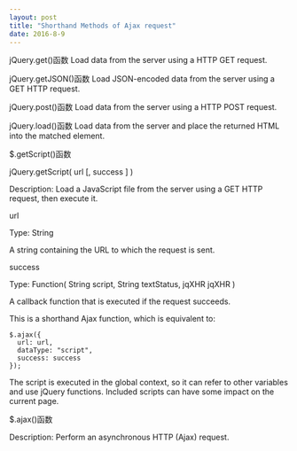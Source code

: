 ```yaml
---
layout: post
title: "Shorthand Methods of Ajax request"
date: 2016-8-9
---
```

jQuery.get()函数
Load data from the server using a HTTP GET request.

jQuery.getJSON()函数
Load JSON-encoded data from the server using a GET HTTP request.

jQuery.post()函数
Load data from the server using a HTTP POST request.

jQuery.load()函数
Load data from the server and place the returned HTML into the matched element.

$.getScript()函数

jQuery.getScript( url [, success ] )

Description: Load a JavaScript file from the server using a GET HTTP request, then execute it.

url

Type: String

A string containing the URL to which the request is sent.

success

Type: Function( String script, String textStatus, jqXHR jqXHR )

A callback function that is executed if the request succeeds.


This is a shorthand Ajax function, which is equivalent to:

    $.ajax({
      url: url,
      dataType: "script",
      success: success
    });

The script is executed in the global context, so it can refer to other variables and use jQuery functions. Included scripts can have some impact on the current page.

$.ajax()函数

Description: Perform an asynchronous HTTP (Ajax) request.